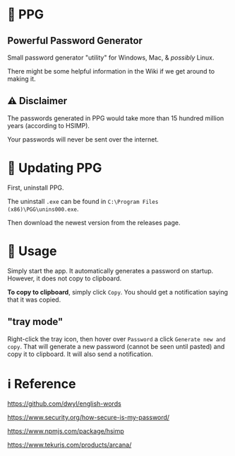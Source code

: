 # 🔑 PPG

## Powerful Password Generator

Small password generator "utility" for Windows, Mac, & *possibly* Linux.

There might be some helpful information in the Wiki if we get around to making it.

## ⚠ Disclaimer

The passwords generated in PPG would take more than 15 hundred million years (according to HSIMP).

Your passwords will never be sent over the internet.

# 📩 Updating PPG

First, uninstall PPG.

The uninstall `.exe` can be found in `C:\Program Files (x86)\PGG\unins000.exe`.

Then download the newest version from the releases page.

# 🏢 Usage

Simply start the app. It automatically generates a password on startup. However, it does not copy to clipboard.

**To copy to clipboard**, simply click `Copy`. You should get a notification saying that it was copied.

## "tray mode"

Right-click the tray icon, then hover over `Password` a click `Generate new and copy`. That will generate a new password (cannot be seen until pasted) and copy it to clipboard. It will also send a notification.

# ℹ Reference

https://github.com/dwyl/english-words

https://www.security.org/how-secure-is-my-password/

https://www.npmjs.com/package/hsimp

https://www.tekuris.com/products/arcana/